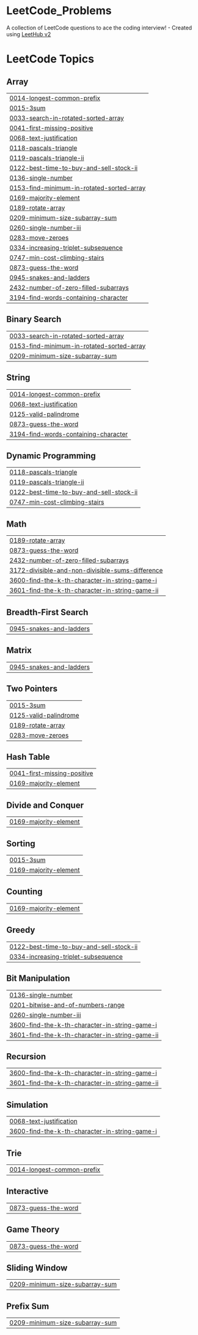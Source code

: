 # LeetCode_Problems
A collection of LeetCode questions to ace the coding interview! - Created using [LeetHub v2](https://github.com/arunbhardwaj/LeetHub-2.0)

<!---LeetCode Topics Start-->
# LeetCode Topics
## Array
|  |
| ------- |
| [0014-longest-common-prefix](https://github.com/teja0101/LeetCode_Problems/tree/master/0014-longest-common-prefix) |
| [0015-3sum](https://github.com/teja0101/LeetCode_Problems/tree/master/0015-3sum) |
| [0033-search-in-rotated-sorted-array](https://github.com/teja0101/LeetCode_Problems/tree/master/0033-search-in-rotated-sorted-array) |
| [0041-first-missing-positive](https://github.com/teja0101/LeetCode_Problems/tree/master/0041-first-missing-positive) |
| [0068-text-justification](https://github.com/teja0101/LeetCode_Problems/tree/master/0068-text-justification) |
| [0118-pascals-triangle](https://github.com/teja0101/LeetCode_Problems/tree/master/0118-pascals-triangle) |
| [0119-pascals-triangle-ii](https://github.com/teja0101/LeetCode_Problems/tree/master/0119-pascals-triangle-ii) |
| [0122-best-time-to-buy-and-sell-stock-ii](https://github.com/teja0101/LeetCode_Problems/tree/master/0122-best-time-to-buy-and-sell-stock-ii) |
| [0136-single-number](https://github.com/teja0101/LeetCode_Problems/tree/master/0136-single-number) |
| [0153-find-minimum-in-rotated-sorted-array](https://github.com/teja0101/LeetCode_Problems/tree/master/0153-find-minimum-in-rotated-sorted-array) |
| [0169-majority-element](https://github.com/teja0101/LeetCode_Problems/tree/master/0169-majority-element) |
| [0189-rotate-array](https://github.com/teja0101/LeetCode_Problems/tree/master/0189-rotate-array) |
| [0209-minimum-size-subarray-sum](https://github.com/teja0101/LeetCode_Problems/tree/master/0209-minimum-size-subarray-sum) |
| [0260-single-number-iii](https://github.com/teja0101/LeetCode_Problems/tree/master/0260-single-number-iii) |
| [0283-move-zeroes](https://github.com/teja0101/LeetCode_Problems/tree/master/0283-move-zeroes) |
| [0334-increasing-triplet-subsequence](https://github.com/teja0101/LeetCode_Problems/tree/master/0334-increasing-triplet-subsequence) |
| [0747-min-cost-climbing-stairs](https://github.com/teja0101/LeetCode_Problems/tree/master/0747-min-cost-climbing-stairs) |
| [0873-guess-the-word](https://github.com/teja0101/LeetCode_Problems/tree/master/0873-guess-the-word) |
| [0945-snakes-and-ladders](https://github.com/teja0101/LeetCode_Problems/tree/master/0945-snakes-and-ladders) |
| [2432-number-of-zero-filled-subarrays](https://github.com/teja0101/LeetCode_Problems/tree/master/2432-number-of-zero-filled-subarrays) |
| [3194-find-words-containing-character](https://github.com/teja0101/LeetCode_Problems/tree/master/3194-find-words-containing-character) |
## Binary Search
|  |
| ------- |
| [0033-search-in-rotated-sorted-array](https://github.com/teja0101/LeetCode_Problems/tree/master/0033-search-in-rotated-sorted-array) |
| [0153-find-minimum-in-rotated-sorted-array](https://github.com/teja0101/LeetCode_Problems/tree/master/0153-find-minimum-in-rotated-sorted-array) |
| [0209-minimum-size-subarray-sum](https://github.com/teja0101/LeetCode_Problems/tree/master/0209-minimum-size-subarray-sum) |
## String
|  |
| ------- |
| [0014-longest-common-prefix](https://github.com/teja0101/LeetCode_Problems/tree/master/0014-longest-common-prefix) |
| [0068-text-justification](https://github.com/teja0101/LeetCode_Problems/tree/master/0068-text-justification) |
| [0125-valid-palindrome](https://github.com/teja0101/LeetCode_Problems/tree/master/0125-valid-palindrome) |
| [0873-guess-the-word](https://github.com/teja0101/LeetCode_Problems/tree/master/0873-guess-the-word) |
| [3194-find-words-containing-character](https://github.com/teja0101/LeetCode_Problems/tree/master/3194-find-words-containing-character) |
## Dynamic Programming
|  |
| ------- |
| [0118-pascals-triangle](https://github.com/teja0101/LeetCode_Problems/tree/master/0118-pascals-triangle) |
| [0119-pascals-triangle-ii](https://github.com/teja0101/LeetCode_Problems/tree/master/0119-pascals-triangle-ii) |
| [0122-best-time-to-buy-and-sell-stock-ii](https://github.com/teja0101/LeetCode_Problems/tree/master/0122-best-time-to-buy-and-sell-stock-ii) |
| [0747-min-cost-climbing-stairs](https://github.com/teja0101/LeetCode_Problems/tree/master/0747-min-cost-climbing-stairs) |
## Math
|  |
| ------- |
| [0189-rotate-array](https://github.com/teja0101/LeetCode_Problems/tree/master/0189-rotate-array) |
| [0873-guess-the-word](https://github.com/teja0101/LeetCode_Problems/tree/master/0873-guess-the-word) |
| [2432-number-of-zero-filled-subarrays](https://github.com/teja0101/LeetCode_Problems/tree/master/2432-number-of-zero-filled-subarrays) |
| [3172-divisible-and-non-divisible-sums-difference](https://github.com/teja0101/LeetCode_Problems/tree/master/3172-divisible-and-non-divisible-sums-difference) |
| [3600-find-the-k-th-character-in-string-game-i](https://github.com/teja0101/LeetCode_Problems/tree/master/3600-find-the-k-th-character-in-string-game-i) |
| [3601-find-the-k-th-character-in-string-game-ii](https://github.com/teja0101/LeetCode_Problems/tree/master/3601-find-the-k-th-character-in-string-game-ii) |
## Breadth-First Search
|  |
| ------- |
| [0945-snakes-and-ladders](https://github.com/teja0101/LeetCode_Problems/tree/master/0945-snakes-and-ladders) |
## Matrix
|  |
| ------- |
| [0945-snakes-and-ladders](https://github.com/teja0101/LeetCode_Problems/tree/master/0945-snakes-and-ladders) |
## Two Pointers
|  |
| ------- |
| [0015-3sum](https://github.com/teja0101/LeetCode_Problems/tree/master/0015-3sum) |
| [0125-valid-palindrome](https://github.com/teja0101/LeetCode_Problems/tree/master/0125-valid-palindrome) |
| [0189-rotate-array](https://github.com/teja0101/LeetCode_Problems/tree/master/0189-rotate-array) |
| [0283-move-zeroes](https://github.com/teja0101/LeetCode_Problems/tree/master/0283-move-zeroes) |
## Hash Table
|  |
| ------- |
| [0041-first-missing-positive](https://github.com/teja0101/LeetCode_Problems/tree/master/0041-first-missing-positive) |
| [0169-majority-element](https://github.com/teja0101/LeetCode_Problems/tree/master/0169-majority-element) |
## Divide and Conquer
|  |
| ------- |
| [0169-majority-element](https://github.com/teja0101/LeetCode_Problems/tree/master/0169-majority-element) |
## Sorting
|  |
| ------- |
| [0015-3sum](https://github.com/teja0101/LeetCode_Problems/tree/master/0015-3sum) |
| [0169-majority-element](https://github.com/teja0101/LeetCode_Problems/tree/master/0169-majority-element) |
## Counting
|  |
| ------- |
| [0169-majority-element](https://github.com/teja0101/LeetCode_Problems/tree/master/0169-majority-element) |
## Greedy
|  |
| ------- |
| [0122-best-time-to-buy-and-sell-stock-ii](https://github.com/teja0101/LeetCode_Problems/tree/master/0122-best-time-to-buy-and-sell-stock-ii) |
| [0334-increasing-triplet-subsequence](https://github.com/teja0101/LeetCode_Problems/tree/master/0334-increasing-triplet-subsequence) |
## Bit Manipulation
|  |
| ------- |
| [0136-single-number](https://github.com/teja0101/LeetCode_Problems/tree/master/0136-single-number) |
| [0201-bitwise-and-of-numbers-range](https://github.com/teja0101/LeetCode_Problems/tree/master/0201-bitwise-and-of-numbers-range) |
| [0260-single-number-iii](https://github.com/teja0101/LeetCode_Problems/tree/master/0260-single-number-iii) |
| [3600-find-the-k-th-character-in-string-game-i](https://github.com/teja0101/LeetCode_Problems/tree/master/3600-find-the-k-th-character-in-string-game-i) |
| [3601-find-the-k-th-character-in-string-game-ii](https://github.com/teja0101/LeetCode_Problems/tree/master/3601-find-the-k-th-character-in-string-game-ii) |
## Recursion
|  |
| ------- |
| [3600-find-the-k-th-character-in-string-game-i](https://github.com/teja0101/LeetCode_Problems/tree/master/3600-find-the-k-th-character-in-string-game-i) |
| [3601-find-the-k-th-character-in-string-game-ii](https://github.com/teja0101/LeetCode_Problems/tree/master/3601-find-the-k-th-character-in-string-game-ii) |
## Simulation
|  |
| ------- |
| [0068-text-justification](https://github.com/teja0101/LeetCode_Problems/tree/master/0068-text-justification) |
| [3600-find-the-k-th-character-in-string-game-i](https://github.com/teja0101/LeetCode_Problems/tree/master/3600-find-the-k-th-character-in-string-game-i) |
## Trie
|  |
| ------- |
| [0014-longest-common-prefix](https://github.com/teja0101/LeetCode_Problems/tree/master/0014-longest-common-prefix) |
## Interactive
|  |
| ------- |
| [0873-guess-the-word](https://github.com/teja0101/LeetCode_Problems/tree/master/0873-guess-the-word) |
## Game Theory
|  |
| ------- |
| [0873-guess-the-word](https://github.com/teja0101/LeetCode_Problems/tree/master/0873-guess-the-word) |
## Sliding Window
|  |
| ------- |
| [0209-minimum-size-subarray-sum](https://github.com/teja0101/LeetCode_Problems/tree/master/0209-minimum-size-subarray-sum) |
## Prefix Sum
|  |
| ------- |
| [0209-minimum-size-subarray-sum](https://github.com/teja0101/LeetCode_Problems/tree/master/0209-minimum-size-subarray-sum) |
<!---LeetCode Topics End-->